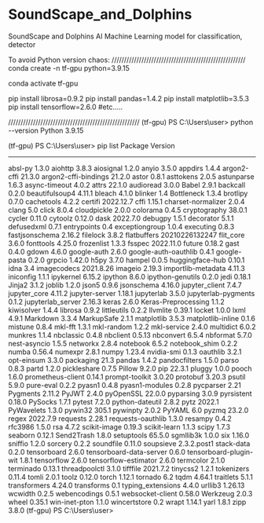 # SoundScape_and_Dolphins
SoundScape and Dolphins AI Machine Learning model for classification, detector

To avoid Python version chaos:
//////////////////////////////////////////////////////
conda create -n tf-gpu python=3.9.15

conda activate tf-gpu

pip install librosa=0.9.2
pip install pandas=1.4.2
pip install matplotlib=3.5.3
pip install tensorflow=2.6.0
#etc.....

/////////////////////////////////////////////////////
(tf-gpu) PS C:\Users\user> python --version
Python 3.9.15




(tf-gpu) PS C:\Users\user> pip list
Package                 Version
----------------------- --------------
absl-py                 1.3.0
aiohttp                 3.8.3
aiosignal               1.2.0
anyio                   3.5.0
appdirs                 1.4.4
argon2-cffi             21.3.0
argon2-cffi-bindings    21.2.0
astor                   0.8.1
asttokens               2.0.5
astunparse              1.6.3
async-timeout           4.0.2
attrs                   22.1.0
audioread               3.0.0
Babel                   2.9.1
backcall                0.2.0
beautifulsoup4          4.11.1
bleach                  4.1.0
blinker                 1.4
Bottleneck              1.3.4
brotlipy                0.7.0
cachetools              4.2.2
certifi                 2022.12.7
cffi                    1.15.1
charset-normalizer      2.0.4
clang                   5.0
click                   8.0.4
cloudpickle             2.0.0
colorama                0.4.5
cryptography            38.0.1
cycler                  0.11.0
cytoolz                 0.12.0
dask                    2022.7.0
debugpy                 1.5.1
decorator               5.1.1
defusedxml              0.7.1
entrypoints             0.4
exceptiongroup          1.0.4
executing               0.8.3
fastjsonschema          2.16.2
filelock                3.8.2
flatbuffers             20210226132247
flit_core               3.6.0
fonttools               4.25.0
frozenlist              1.3.3
fsspec                  2022.11.0
future                  0.18.2
gast                    0.4.0
gdown                   4.6.0
google-auth             2.6.0
google-auth-oauthlib    0.4.1
google-pasta            0.2.0
grpcio                  1.42.0
h5py                    3.7.0
hampel                  0.0.5
huggingface-hub         0.10.1
idna                    3.4
imagecodecs             2021.8.26
imageio                 2.19.3
importlib-metadata      4.11.3
iniconfig               1.1.1
ipykernel               6.15.2
ipython                 8.6.0
ipython-genutils        0.2.0
jedi                    0.18.1
Jinja2                  3.1.2
joblib                  1.2.0
json5                   0.9.6
jsonschema              4.16.0
jupyter_client          7.4.7
jupyter_core            4.11.2
jupyter-server          1.18.1
jupyterlab              3.5.0
jupyterlab-pygments     0.1.2
jupyterlab_server       2.16.3
keras                   2.6.0
Keras-Preprocessing     1.1.2
kiwisolver              1.4.4
librosa                 0.9.2
littleutils             0.2.2
llvmlite                0.39.1
locket                  1.0.0
lxml                    4.9.1
Markdown                3.3.4
MarkupSafe              2.1.1
matplotlib              3.5.3
matplotlib-inline       0.1.6
mistune                 0.8.4
mkl-fft                 1.3.1
mkl-random              1.2.2
mkl-service             2.4.0
multidict               6.0.2
munkres                 1.1.4
nbclassic               0.4.8
nbclient                0.5.13
nbconvert               6.5.4
nbformat                5.7.0
nest-asyncio            1.5.5
networkx                2.8.4
notebook                6.5.2
notebook_shim           0.2.2
numba                   0.56.4
numexpr                 2.8.1
numpy                   1.23.4
nvidia-smi              0.1.3
oauthlib                3.2.1
opt-einsum              3.3.0
packaging               21.3
pandas                  1.4.2
pandocfilters           1.5.0
parso                   0.8.3
partd                   1.2.0
pickleshare             0.7.5
Pillow                  9.2.0
pip                     22.3.1
pluggy                  1.0.0
pooch                   1.6.0
prometheus-client       0.14.1
prompt-toolkit          3.0.20
protobuf                3.20.3
psutil                  5.9.0
pure-eval               0.2.2
pyasn1                  0.4.8
pyasn1-modules          0.2.8
pycparser               2.21
Pygments                2.11.2
PyJWT                   2.4.0
pyOpenSSL               22.0.0
pyparsing               3.0.9
pyrsistent              0.18.0
PySocks                 1.7.1
pytest                  7.2.0
python-dateutil         2.8.2
pytz                    2022.1
PyWavelets              1.3.0
pywin32                 305.1
pywinpty                2.0.2
PyYAML                  6.0
pyzmq                   23.2.0
regex                   2022.7.9
requests                2.28.1
requests-oauthlib       1.3.0
resampy                 0.4.2
rfc3986                 1.5.0
rsa                     4.7.2
scikit-image            0.19.3
scikit-learn            1.1.3
scipy                   1.7.3
seaborn                 0.12.1
Send2Trash              1.8.0
setuptools              65.5.0
sgmllib3k               1.0.0
six                     1.16.0
sniffio                 1.2.0
sorcery                 0.2.2
soundfile               0.11.0
soupsieve               2.3.2.post1
stack-data              0.2.0
tensorboard             2.6.0
tensorboard-data-server 0.6.0
tensorboard-plugin-wit  1.8.1
tensorflow              2.6.0
tensorflow-estimator    2.6.0
termcolor               2.1.0
terminado               0.13.1
threadpoolctl           3.1.0
tifffile                2021.7.2
tinycss2                1.2.1
tokenizers              0.11.4
tomli                   2.0.1
toolz                   0.12.0
torch                   1.12.1
tornado                 6.2
tqdm                    4.64.1
traitlets               5.1.1
transformers            4.24.0
transforms              0.1
typing_extensions       4.4.0
urllib3                 1.26.13
wcwidth                 0.2.5
webencodings            0.5.1
websocket-client        0.58.0
Werkzeug                2.0.3
wheel                   0.35.1
win-inet-pton           1.1.0
wincertstore            0.2
wrapt                   1.14.1
yarl                    1.8.1
zipp                    3.8.0
(tf-gpu) PS C:\Users\user>
